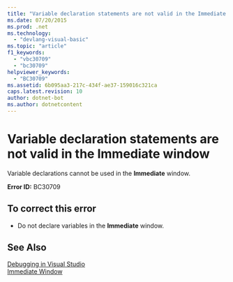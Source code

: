 ```yaml
---
title: "Variable declaration statements are not valid in the Immediate window"
ms.date: 07/20/2015
ms.prod: .net
ms.technology: 
  - "devlang-visual-basic"
ms.topic: "article"
f1_keywords: 
  - "vbc30709"
  - "bc30709"
helpviewer_keywords: 
  - "BC30709"
ms.assetid: 6b095aa3-217c-434f-ae37-159016c321ca
caps.latest.revision: 10
author: dotnet-bot
ms.author: dotnetcontent
---
```

# Variable declaration statements are not valid in the Immediate window
Variable declarations cannot be used in the **Immediate** window.  
  
 **Error ID:** BC30709  
  
## To correct this error  
  
-   Do not declare variables in the **Immediate** window.  
  
## See Also  
 [Debugging in Visual Studio](/visualstudio/debugger/debugging-in-visual-studio)  
 [Immediate Window](/visualstudio/ide/reference/immediate-window)
